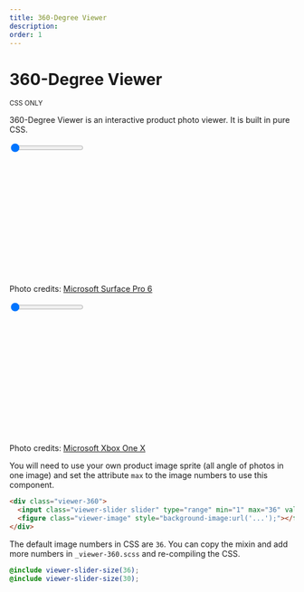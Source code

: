 ```yaml
---
title: 360-Degree Viewer
description: 
order: 1
---
```


# 360-Degree Viewer

<small class="label label-secondary">CSS ONLY</small>

360-Degree Viewer is an interactive product photo viewer. It is built in pure CSS. 

 
<div class="vp-raw docs-demo columns">
  <div class="column col-12">
    <div class="viewer-360">
      <input class="viewer-slider slider" type="range" min="1" max="36" value="1" oninput="this.setAttribute('value', this.value);">
      <figure class="viewer-image" style="background-image:url('https://i.loli.net/2018/11/25/5bfa45b4b3f27.jpg');padding-bottom:37.5%;width:100%;"></figure>
    </div>
  </div>
</div>

Photo credits: [Microsoft Surface Pro 6](https://microsoft.msafflnk.net/c/1272791/433017/7593?u=https://www.microsoft.com/en-us/p/surface-pro-6/8zcnc665slq5)

 
<div class="vp-raw docs-demo columns">
  <div class="column col-12">
    <div class="viewer-360">
      <input class="viewer-slider slider" type="range" min="1" max="36" value="1" oninput="this.setAttribute('value', this.value);">
      <figure class="viewer-image" style="background-image:url('https://i.loli.net/2018/11/26/5bfc0ab4a5a4f.jpg');padding-bottom:37.5%;width:100%;"></figure>
    </div>
  </div>
</div>

Photo credits: [Microsoft Xbox One X](https://microsoft.msafflnk.net/c/1272791/433017/7593?u=https://www.microsoft.com/en-us/p/surface-studio-2/8SBJXM0M58T4)

You will need to use your own product image sprite (all angle of photos in one image) and set the attribute `max` to the image numbers to use this component.

```html
<div class="viewer-360">
  <input class="viewer-slider slider" type="range" min="1" max="36" value="1" oninput="this.setAttribute('value', this.value);">
  <figure class="viewer-image" style="background-image:url('...');"></figure>
</div>

```

The default image numbers in CSS are `36`. You can copy the mixin and add more numbers in `_viewer-360.scss` and re-compiling the CSS.

```scss
@include viewer-slider-size(36);
@include viewer-slider-size(30);
```
